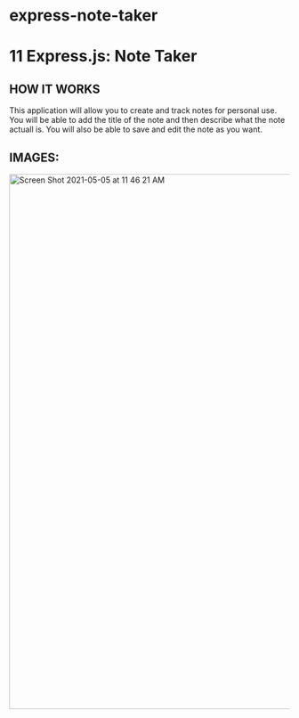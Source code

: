 # express-note-taker

# 11 Express.js: Note Taker

## HOW IT WORKS
 This application will allow you to create and track notes for personal use. You will be able to add the title of the note and then describe what the note actuall is. You will also be able to save and edit the note as you want.

## IMAGES:
<img width="961" alt="Screen Shot 2021-05-05 at 11 46 21 AM" src="https://user-images.githubusercontent.com/76626335/117169991-9bc55580-ad97-11eb-91ad-d5a7eab6a45b.png">

